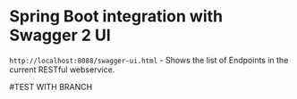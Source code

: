 # Spring Boot integration with Swagger 2 UI

`http://localhost:8088/swagger-ui.html` - Shows the list of Endpoints in the current RESTful webservice.

#TEST WITH BRANCH
